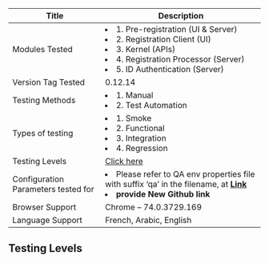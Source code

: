 

|Title	|Description|
|------|------|
|Modules Tested|<li> 1. Pre-registration (UI & Server) <li> 2.	Registration Client (UI) <li> 3. Kernel (APIs) <li> 4. Registration Processor (Server) <li> 5.	ID Authentication (Server)|
| Version Tag Tested|	0.12.14|
|Testing Methods| <li> 1. Manual <li> 2. Test Automation|
|Types of testing|<li>	1. Smoke <li> 2. Functional <li> 3. Integration <li> 4.	Regression|
|Testing Levels|[Click here](#testing-levels)
|Configuration Parameters tested for|<li> Please refer to QA env properties file with suffix ‘qa’ in the filename, at [**Link**](/mosip/mosip-configuration/tree/master/config) <li> **provide New Github link**|
|Browser Support|Chrome – 74.0.3729.169|
|Language Support|French, Arabic, English|

## Testing Levels
